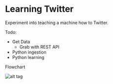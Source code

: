 # Learning Twitter
Experiment into teaching a machine how to Twitter. 

Todo: 
* Get Data 
  - Grab with REST API
* Python ingestion 
* Python learning  


Flowchart

![alt tag](https://cloud.githubusercontent.com/assets/6956405/8381944/32232dbe-1bfd-11e5-97ee-4c4fec1d3dc2.jpg)
